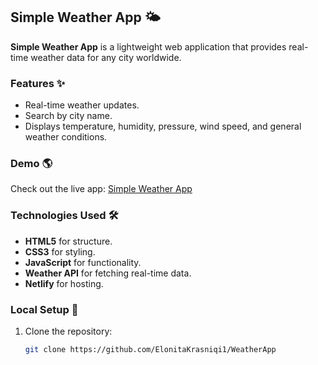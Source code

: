 ## Simple Weather App 🌤️

**Simple Weather App** is a lightweight web application that provides real-time weather data for any city worldwide.

### Features ✨
- Real-time weather updates.
- Search by city name.
- Displays temperature, humidity, pressure, wind speed, and general weather conditions.

### Demo 🌎
Check out the live app: [Simple Weather App](https://simpleweatherapp2.netlify.app/)

### Technologies Used 🛠️
- **HTML5** for structure.
- **CSS3** for styling.
- **JavaScript** for functionality.
- **Weather API** for fetching real-time data.
- **Netlify** for hosting.

### Local Setup 🚀
1. Clone the repository:
   ```bash
   git clone https://github.com/ElonitaKrasniqi1/WeatherApp


